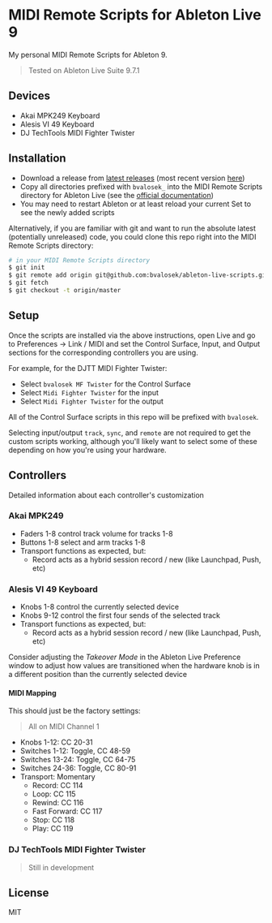 # MIDI Remote Scripts for Ableton Live 9

My personal MIDI Remote Scripts for Ableton 9.

> Tested on Ableton Live Suite 9.7.1

## Devices

* Akai MPK249 Keyboard
* Alesis VI 49 Keyboard
* DJ TechTools MIDI Fighter Twister

## Installation

* Download a release from [latest releases](https://github.com/bvalosek/ableton-live-scripts/releases)
  (most recent version [here](https://github.com/bvalosek/ableton-live-scripts/releases/latest))
* Copy all directories prefixed with `bvalosek_` into the MIDI Remote Scripts
  directory for Ableton Live (see the [official documentation](https://www.ableton.com/en/help/article/install-third-party-remote-script/))
* You may need to restart Ableton or at least reload your current Set to see
  the newly added scripts

Alternatively, if you are familiar with git and want to run the absolute latest
(potentially unreleased) code, you could clone this repo right into the MIDI
Remote Scripts directory:

```bash
# in your MIDI Remote Scripts directory
$ git init
$ git remote add origin git@github.com:bvalosek/ableton-live-scripts.git
$ git fetch
$ git checkout -t origin/master
```

## Setup

Once the scripts are installed via the above instructions, open Live and go to
Preferences -> Link / MIDI and set the Control Surface, Input, and Output
sections for the corresponding controllers you are using.

For example, for the DJTT MIDI Fighter Twister:

* Select `bvalosek MF Twister` for the Control Surface
* Select `Midi Fighter Twister` for the input
* Select `Midi Fighter Twister` for the output

All of the Control Surface scripts in this repo will be prefixed with
`bvalosek`.

Selecting input/output `track`, `sync`, and `remote` are not required to get
the custom scripts working, although you'll likely want to select some of these
depending on how you're using your hardware.

## Controllers

Detailed information about each controller's customization

### Akai MPK249

* Faders 1-8 control track volume for tracks 1-8
* Buttons 1-8 select and arm tracks 1-8
* Transport functions as expected, but:
  * Record acts as a hybrid session record / new (like Launchpad, Push, etc)

### Alesis VI 49 Keyboard

* Knobs 1-8 control the currently selected device
* Knobs 9-12 control the first four sends of the selected track
* Transport functions as expected, but:
  * Record acts as a hybrid session record / new (like Launchpad, Push, etc)

Consider adjusting the *Takeover Mode* in the Ableton Live Preference window to
adjust how values are transitioned when the hardware knob is in a different
position than the currently selected device

#### MIDI Mapping

This should just be the factory settings:

> All on MIDI Channel 1

* Knobs 1-12: CC 20-31
* Switches 1-12: Toggle, CC 48-59
* Switches 13-24: Toggle, CC 64-75
* Switches 24-36: Toggle, CC 80-91
* Transport: Momentary
  * Record: CC 114
  * Loop: CC 115
  * Rewind: CC 116
  * Fast Forward: CC 117
  * Stop: CC 118
  * Play: CC 119

### DJ TechTools MIDI Fighter Twister

> Still in development

## License

MIT

